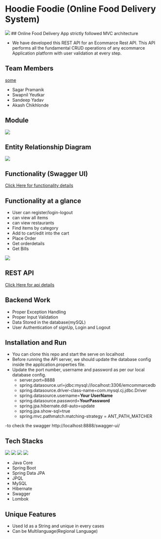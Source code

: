 # Hoodie Foodie (Online Food Delivery System)
<img src="https://github.com/sgrprmnk/befitting-advice-51/blob/main/ProjectLogo.PNG">
## Online Food Delivery App strictly followed MVC architecture

 - We have developed this REST API for an Ecommarce Rest API. This API performs all the fundamental CRUD operations of any ecommarce Application platform with user validation at every step.
 
 ## Team Members
 <a href="github.com">some</a>
-  Sagar Pramanik
-  Swapnil Yeutkar
-  Sandeep Yadav
-  Akash Chikhlonde

## Module
<img src="https://github.com/sgrprmnk/befitting-advice-51/blob/main/model.png">



## Entity Relationship Diagram

<img src="https://github.com/sgrprmnk/befitting-advice-51/blob/main/Picture1.png">


## Functionality (Swagger UI) 
<a href="https://github.com/sgrprmnk/befitting-advice-51/blob/main/functionalityDocumentation_swagger.pdf">Click Here for functionality details</a>
## Functionality at a glance
-   User can register/login-logout
-   can view all items
-   can view restaurants
-   Find items by category
-   Add to cart/edit into the cart
-   Place Order
-   Get orderdetails
-   Get Bills
<img src="https://github.com/sgrprmnk/befitting-advice-51/blob/main/functionalityAtGlance.png">

## REST API
<a href="https://github.com/sgrprmnk/befitting-advice-51/blob/main/api-docs.pdf">Click Here for api details</a>

## Backend Work
-  Proper Exception Handling
-  Proper Input Validation
-  Data Stored in the database(mySQL)
-  User Authentication of signUp, Login and Logout

## Installation and Run
-  You can clone this repo and start the serve on localhost
-   Before running the API server, we should update the database config inside the application.properties file.
-   Update the port number, username and password as per our local database config.
    -   server.port=8888
    -   spring.datasource.url=jdbc:mysql://localhost:3306/emcommarcedb
    -   spring.datasource.driver-class-name=com.mysql.cj.jdbc.Driver
    -   spring.datasource.username=**Your UserName**
    -   spring.datasource.password=**YourPassword**
    -   spring.jpa.hibernate.ddl-auto=update
    -   spring.jpa.show-sql=true
    -   spring.mvc.pathmatch.matching-strategy = ANT_PATH_MATCHER
    
-to check the swagger http://localhost:8888/swagger-ui/

## Tech Stacks
<p>
   <img src="https://img.icons8.com/color/64/000000/java.png"/>
   <img src="https://img.icons8.com/color/48/null/spring-logo.png"/>
   <img src="https://github.com/efat56/striped-pear-8171/blob/main/Images/hibernate_logo_icon_171004.png" />
   <img src="https://img.icons8.com/ios/50/null/mysql-logo.png"/>
</p>

-   Java Core
-   Spring Boot
-   Spring Data JPA
-   JPQL
-   MySQL
-   Hibernate
-   Swagger
-   Lombok

## Unique Features
- Used Id as a String and unique in every cases
- Can be Multilanguage(Regional Language)




